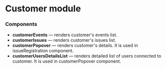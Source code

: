 # Customer module

### Components

* **customerEvents**  — renders customer's events list.
* **customerIssues**  — renders customer's issues list.
* **customerPopover** — renders customer's details.
  It is used in issueRegistration component.
* **customerUsersDetailsList** — renders detailed list of users connected to customer.
  It is used in customerPopover component.
